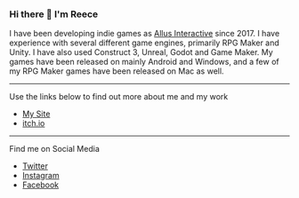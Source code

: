 ### Hi there 👋 I'm Reece

I have been developing indie games as [Allus Interactive](https://github.com/Allus-Interactive) since 2017. I have experience with several different game engines, primarily RPG Maker and Unity. I have also used Construct 3, Unreal, Godot and Game Maker. My games have been released on mainly Android and Windows, and a few of my RPG Maker games have been released on Mac as well.

---

Use the links below to find out more about me and my work
- [My Site](https://www.allusinteractive.com "Allus Interactive")
- [itch.io](https://allusinteractive.itch.io "My itch.io Page")

---

Find me on Social Media 
- [Twitter](https://twitter.com/AllusGameDev "Twitter")
- [Instagram](https://www.instagram.com/allusinteractive/ "Instagram")
- [Facebook](https://www.facebook.com/AllusInteractive/ "Facebook")

<!--
**AllusInteractive/AllusInteractive** is a ✨ _special_ ✨ repository because its `README.md` (this file) appears on your GitHub profile.

Here are some ideas to get you started:

- 🔭 I’m currently working on ...
- 🌱 I’m currently learning ...
- 👯 I’m looking to collaborate on ...
- 🤔 I’m looking for help with ...
- 💬 Ask me about ...
- 📫 How to reach me: ...
- 😄 Pronouns: ...
- ⚡ Fun fact: ...
-->
